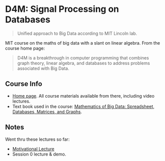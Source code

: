 D4M: Signal Processing on Databases
===================================
> Unified approach to Big Data according to MIT Lincoln lab.

MIT course on the maths of big data with a slant on linear algebra. From
the course home page:

> D4M is a breakthrough in computer programming that combines graph theory,
> linear algebra, and databases to address problems associated with Big Data.


Course Info
-----------
* [Home page][course-home]. All course materials available from there,
  including video lectures.
* Text book used in the course: [Mathematics of Big Data: Spreadsheet,
  Databases, Matrices, and Graphs][course-text-book].


Notes
-----
Went thru these lectures so far:
* [Motivational Lecture][motivational-lecture]
* Session 0 lecture & demo.




[course-home]: https://ocw.mit.edu/resources/res-ll-005-d4m-signal-processing-on-databases-fall-2012/index.htm
[course-text-book]: https://mitpress.mit.edu/books/mathematics-big-data
[motivational-lecture]: https://ocw.mit.edu/resources/res-ll-005-d4m-signal-processing-on-databases-fall-2012/class-videos/
